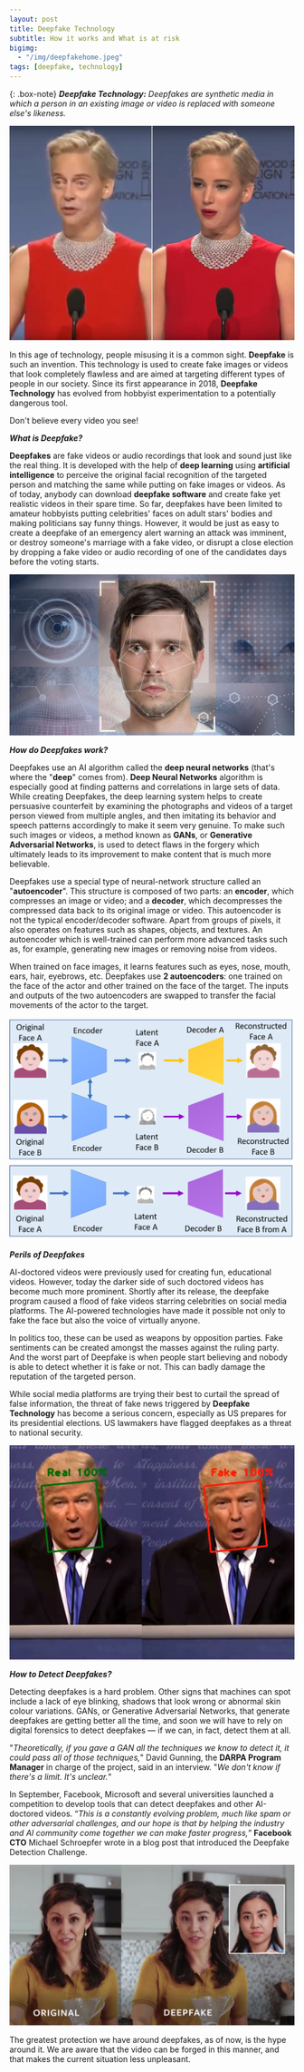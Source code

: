 ```yaml
---
layout: post
title: Deepfake Technology
subtitle: How it works and What is at risk
bigimg: 
  - "/img/deepfakehome.jpeg"
tags: [deepfake, technology]
---
```


{: .box-note}
***Deepfake Technology:*** *Deepfakes are synthetic media in which a person in an existing image or video is replaced with someone else's likeness.*

<img src="/img/deepfake3.jpg" alt="Deepfake3">

In this age of technology, people misusing it is a common sight. **Deepfake** is such an invention. This technology is used to create fake images or videos that look completely flawless and are aimed at targeting different types of people in our society. Since its first appearance in 2018, **Deepfake Technology** has evolved from hobbyist experimentation to a potentially dangerous tool. 

Don't believe every video you see!

***What is Deepfake?***

**Deepfakes** are fake videos or audio recordings that look and sound just like the real thing. It is developed with the help of **deep learning** using **artificial intelligence** to perceive the original facial recognition of the targeted person and matching the same while putting on fake images or videos. As of today, anybody can download **deepfake software** and create fake yet realistic videos in their spare time. So far, deepfakes have been limited to amateur hobbyists putting celebrities' faces on adult stars' bodies and making politicians say funny things. However, it would be just as easy to create a deepfake of an emergency alert warning an attack was imminent, or destroy someone's marriage with a fake video, or disrupt a close election by dropping a fake video or audio recording of one of the candidates days before the voting starts.

<img src="/img/deepfake1.jpg" alt="Deepfake1">

***How do Deepfakes work?***

Deepfakes use an AI algorithm called the **deep neural networks** (that's where the "**deep**" comes from). **Deep Neural Networks** algorithm is especially good at finding patterns and correlations in large sets of data. While creating Deepfakes, the deep learning system helps to create persuasive counterfeit by examining the photographs and videos of a target person viewed from multiple angles, and then imitating its behavior and speech patterns accordingly to make it seem very genuine. To make such such images or videos, a method known as **GANs**, or **Generative Adversarial Networks**, is used to detect flaws in the forgery which ultimately leads to its improvement to make content that is much more believable.

Deepfakes use a special type of neural-network structure called an "**autoencoder**". This structure is composed of two parts: an **encoder**, which compresses an image or video; and a **decoder**, which decompresses the compressed data back to its original image or video. This autoencoder is not the typical encoder/decoder software. Apart from groups of pixels, it also operates on features such as shapes, objects, and textures. An autoencoder which is well-trained can perform more advanced tasks such as, for example, generating new images or removing noise from videos. 

When trained on face images, it learns features such as eyes, nose, mouth, ears, hair, eyebrows, etc. Deepfakes use **2 autoencoders**: one trained on the face of the actor and other trained on the face of the target. The inputs and outputs of the two autoencoders are swapped to transfer the facial movements of the actor to the target.

<img src="/img/deepfake2.jpg" alt="Deepfake2">

***Perils of Deepfakes***

AI-doctored videos were previously used for creating fun, educational videos. However, today the darker side of such doctored videos has become much more prominent. Shortly after its release, the deepfake program caused a flood of fake videos starring celebrities on social media platforms. The AI-powered technologies have made it possible not only to fake the face but also the voice of virtually anyone.

In politics too, these can be used as weapons by opposition parties. Fake sentiments can be created amongst the masses against the ruling party. And the worst part of Deepfake is when people start believing and nobody is able to detect whether it is fake or not. This can badly damage the reputation of the targeted person.

While social media platforms are trying their best to curtail the spread of false information, the threat of fake news triggered by **Deepfake Technology** has become a serious concern, especially as US prepares for its presidential elections. US lawmakers have flagged deepfakes as a threat to national security.

<img src="/img/deepfake4.jpeg" alt="Deepfake4">

***How to Detect Deepfakes?***

Detecting deepfakes is a hard problem. Other signs that machines can spot include a lack of eye blinking, shadows that look wrong or abnormal skin colour variations. GANs, or Generative Adversarial Networks,  that generate deepfakes are getting better all the time, and soon we will have to rely on digital forensics to detect deepfakes — if we can, in fact, detect them at all.

"*Theoretically, if you gave a GAN all the techniques we know to detect it, it could pass all of those techniques,*" David Gunning, the **DARPA Program Manager** in charge of the project, said in an interview. "*We don't know if there's a limit. It's unclear.*"

In September, Facebook, Microsoft and several universities launched a competition to develop tools that can detect deepfakes and other AI-doctored videos. “<i>This is a constantly evolving problem, much like spam or other adversarial challenges, and our hope is that by helping the industry and AI community come together we can make faster progress,</i>” **Facebook CTO** Michael Schroepfer wrote in a blog post that introduced the Deepfake Detection Challenge.

<img src="/img/deepfake5.jpg" alt="Deepfake5">

The greatest protection we have around deepfakes, as of now, is the hype around it. We are aware that the video can be forged in this manner, and that makes the current situation less unpleasant.
